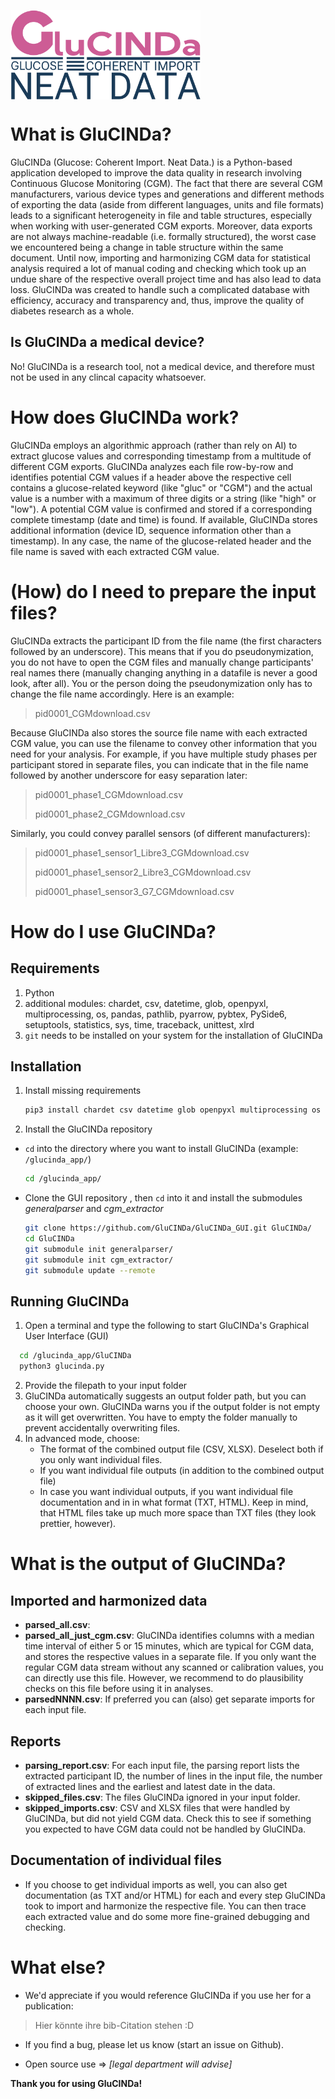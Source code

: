
<a href="url"><img src="https://github.com/GluCINDa/.github/blob/main/GluCINDa_logo_Schriftzug_V3.png" align="center" height="143" width="304" ></a>



# What is GluCINDa?
GluCINDa (Glucose: Coherent Import. Neat Data.) is a Python-based application developed to improve the data quality in research involving Continuous Glucose Monitoring (CGM). The fact that there are several CGM manufacturers, various device types and generations and different methods of exporting the data (aside from different languages, units and file formats) leads to a significant heterogeneity in file and table structures, especially when working with user-generated CGM exports. Moreover, data exports are not always machine-readable (i.e. formally structured), the worst case we encountered being a change in table structure within the same document. Until now, importing and harmonizing CGM data for statistical analysis required a lot of manual coding and checking which took up an undue share of the respective overall project time and has also lead to data loss. GluCINDa was created to handle such a complicated database with efficiency, accuracy and transparency and, thus, improve the quality of diabetes research as a whole. 

## Is GluCINDa a medical device?
No! GluCINDa is a research tool, not a medical device, and therefore must not be used in any clincal capacity whatsoever. 

# How does GluCINDa work?
GluCINDa employs an algorithmic approach (rather than rely on AI) to extract glucose values and corresponding timestamp from a multitude of different CGM exports. GluCINDa analyzes each file row-by-row and identifies potential CGM values if a header above the respective cell contains a glucose-related keyword (like "gluc" or "CGM") and the actual value is a number with a maximum of three digits or a string (like "high" or "low"). A potential CGM value is confirmed and stored if a corresponding complete timestamp (date and time) is found. If available, GluCINDa stores additional information (device ID, sequence information other than a timestamp). In any case, the name of the glucose-related header and the file name is saved with each extracted CGM value.

# (How) do I need to prepare the input files?
GluCINDa extracts the participant ID from the file name (the first characters followed by an underscore). This means that if you do pseudonymization, you do not have to open the CGM files and manually change participants' real names there (manually changing anything in a datafile is never a good look, after all). You or the person doing the pseudonymization only has to change the file name accordingly. Here is an example: 

> pid0001_CGMdownload.csv

Because GluCINDa also stores the source file name with each extracted CGM value, you can use the filename to convey other information that you need for your analysis. For example, if you have multiple study phases per participant stored in separate files, you can indicate that in the file name followed by another underscore for easy separation later:

> pid0001_phase1_CGMdownload.csv
> 
> pid0001_phase2_CGMdownload.csv

Similarly, you could convey parallel sensors (of different manufacturers):

> pid0001_phase1_sensor1_Libre3_CGMdownload.csv
> 
> pid0001_phase1_sensor2_Libre3_CGMdownload.csv
> 
> pid0001_phase1_sensor3_G7_CGMdownload.csv


# How do I use GluCINDa?
## Requirements
1. Python
2. additional modules: chardet, csv, datetime, glob, openpyxl, multiprocessing, os, pandas, pathlib, pyarrow, pybtex, PySide6, setuptools, statistics, sys, time, traceback, unittest, xlrd
3. `git` needs to be installed on your system for the installation of GluCINDa


## Installation
1.  Install missing requirements
    ```bash
    pip3 install chardet csv datetime glob openpyxl multiprocessing os pandas pathlib pyarrow pybtex PySide6 setuptools statistics sys time traceback unittest xlrd
    ```

2.  Install the GluCINDa repository
   *   `cd` into the directory where you want to install GluCINDa (example: `/glucinda_app/`)
        ```bash
        cd /glucinda_app/
        ```
        
   *   Clone the GUI repository , then `cd` into it and install the submodules *generalparser* and *cgm_extractor*
        ```bash
        git clone https://github.com/GluCINDa/GluCINDa_GUI.git GluCINDa/
        cd GluCINDa
        git submodule init generalparser/
        git submodule init cgm_extractor/
        git submodule update --remote
        ```


## Running GluCINDa
1. Open a terminal and type the following to start GluCINDa's Graphical User Interface (GUI)

  ```bash
    cd /glucinda_app/GluCINDa
    python3 glucinda.py
  ```

2. Provide the filepath to your input folder
3. GluCINDa automatically suggests an output folder path, but you can choose your own. GluCINDa warns you if the output folder is not empty as it will get overwritten. You have to empty the folder manually to prevent accidentally overwriting files.
4. In advanced mode, choose:
   * The format of the combined output file (CSV, XLSX). Deselect both if you only want individual files.
   * If you want individual file outputs (in addition to the combined output file)
   * In case you want individual outputs, if you want individual file documentation and in in what format (TXT, HTML). Keep in mind, that HTML files take up much more space than TXT files (they look prettier, however).


# What is the output of GluCINDa?

## Imported and harmonized data
- **parsed_all.csv**: 
- **parsed_all_just_cgm.csv**: GluCINDa identifies columns with a median time interval of either 5 or 15 minutes, which are typical for CGM data, and stores the respective values in a separate file. If you only want the regular CGM data stream without any scanned or calibration values, you can directly use this file. However, we recommend to do plausibility checks on this file before using it in analyses.
- **parsedNNNN.csv**: If preferred you can (also) get separate imports for each input file. 

## Reports
- **parsing_report.csv**: For each input file, the parsing report lists the extracted participant ID, the number of lines in the input file, the number of extracted lines and the earliest and latest date in the data.
- **skipped_files.csv**: The files GluCINDa ignored in your input folder. 
- **skipped_imports.csv**: CSV and XLSX files that were handled by GluCINDa, but did not yield CGM data. Check this to see if something you expected to have CGM data could not be handled by GluCINDa.

## Documentation of individual files
- If you choose to get individual imports as well, you can also get documentation (as TXT and/or HTML) for each and every step GluCINDa took to import and harmonize the respective file. You can then trace each extracted value and do some more fine-grained debugging and checking. 


# What else?
- We'd appreciate if you would reference GluCINDa if you use her for a publication: 
> Hier könnte ihre bib-Citation stehen :D

- If you find a bug, please let us know (start an issue on Github).

- Open source use => *[legal department will advise]*


**Thank you for using GluCINDa!**
